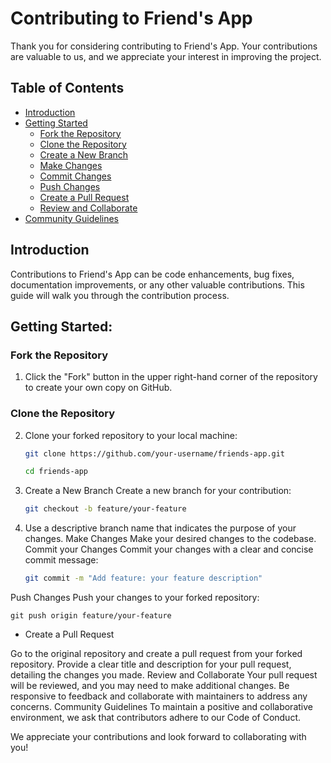 # Contributing to Friend's App

Thank you for considering contributing to Friend's App. Your contributions are valuable to us, and we appreciate your interest in improving the project.

## Table of Contents

- [Introduction](#introduction)
- [Getting Started](#getting-started)
  - [Fork the Repository](#fork-the-repository)
  - [Clone the Repository](#clone-the-repository)
  - [Create a New Branch](#create-a-new-branch)
  - [Make Changes](#make-changes)
  - [Commit Changes](#commit-changes)
  - [Push Changes](#push-changes)
  - [Create a Pull Request](#create-a-pull-request)
  - [Review and Collaborate](#review-and-collaborate)
- [Community Guidelines](#community-guidelines)

## Introduction

Contributions to Friend's App can be code enhancements, bug fixes, documentation improvements, or any other valuable contributions. This guide will walk you through the contribution process.

## Getting Started:

### Fork the Repository

1. Click the "Fork" button in the upper right-hand corner of the repository to create your own copy on GitHub.

### Clone the Repository

2. Clone your forked repository to your local machine:

   ```bash
   git clone https://github.com/your-username/friends-app.git
   
   cd friends-app
   
3. Create a New Branch
Create a new branch for your contribution:

    ```bash
    git checkout -b feature/your-feature


4. Use a descriptive branch name that indicates the purpose of your changes.
Make Changes
Make your desired changes to the codebase.
Commit your Changes
Commit your changes with a clear and concise commit message:

    ```bash
    git commit -m "Add feature: your feature description"

Push Changes
Push your changes to your forked repository:

  ```
git push origin feature/your-feature 
  ```


- Create a Pull Request
  
Go to the original repository and create a pull request from your forked repository. Provide a clear title and description for your pull request, detailing the changes you made.
Review and Collaborate
Your pull request will be reviewed, and you may need to make additional changes. Be responsive to feedback and collaborate with maintainers to address any concerns.
Community Guidelines
To maintain a positive and collaborative environment, we ask that contributors adhere to our Code of Conduct.

We appreciate your contributions and look forward to collaborating with you!






